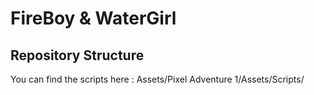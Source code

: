 # FireBoy & WaterGirl

## Repository Structure

You can find the scripts here : Assets/Pixel Adventure 1/Assets/Scripts/
